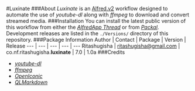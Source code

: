 #Luxinate
###About
_Luxinate_ is an [Alfred.v2](http://www.alfredapp.com/) workflow designed to automate the use of _youtube-dl_ along with _ffmpeg_ to download and convert streamed media.
###Installation
You can install the latest public version of this workflow from either the [_AlfredApp Thread_](http://www.alfredforum.com/topic/3238-luxinate-download-video-and-audio-from-youtube-and-soundcloud/) or from [_Packal_](http://www.packal.org/workflow/luxinate).<br>
Development releases are listed in the `./Versions/` directory of this repository.
###Package Information
Author | Contact | Package | Version | Release
--- | --- | --- | --- | ---
Ritashugisha | ritashugisha@gmail.com | co.nf.ritashugisha.__luxinate__ | 7.0 | 1.0a
###Credits
+ [_youtube-dl_](http://rg3.github.io/youtube-dl/)
+ [_ffmpeg_](https://www.ffmpeg.org/)
+ [_OpenIconic_](https://useiconic.com/open/)
+ [_QLMarkdown_](http://inkmarkapp.com/markdown-quick-look-plugin-mac-os-x/)
